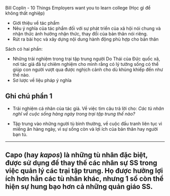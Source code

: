 Bill Coplin - 10 Things Employers want you to learn college (Học gì để không thất nghiệp)
- Giới thiệu về tác phẩm
- Nêu ý nghĩa của tác phẩm đối với sự phát triển của xã hội nói chung và nhận thức ảnh hưởng nhận thức, thay đổi của bản thân nói riêng.
- Rút ra bài học và xây dựng nội dung hành động phù hợp cho bản thân

Sách có hai phần:
* Những trải nghiệm trong trại tập trung người Do Thái của Đức quốc xã, nơi tác giả đã tự chiêm nghiệm cho mình rằng có lý tưởng sống có thể giúp con người vượt qua được nghịch cảnh cho dù khủng khiếp đến như thế nào.
* Sơ lược về liệu pháp ý nghĩa

## Ghi chú phần 1
* Trải nghiệm cá nhân của tác giả. Về việc tìm câu trả lời cho: _Các tù nhân nghĩ về cuộc sống hàng ngày trong trại tập trung thế nào?_

* Tập trung vào những người tù bình thường, về cuộc đấu tranh liên tục vì miếng ăn hàng ngày, vì sự sống còn và lợi ích của bản thân hay người bạn tù.

---
**Capo** (hay *kapos*) là những tù nhân đặc biệt, được sử dụng để thay thế các nhân sự SS trong việc quản lý các trại tập trung. Họ được hưởng lợi ích hơn hẳn các tù nhân khác, nhưng 1 số còn thể hiện sự hung bạo hơn cả những quản giáo SS.
---



